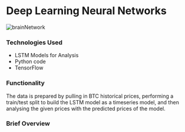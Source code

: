 # Deep Learning Neural Networks
![brainNetwork](https://dv-website.s3.amazonaws.com/uploads/2018/05/kf_ann_052418.png)

### Technologies Used
* LSTM Models for Analysis
* Python code
* TensorFlow

### Functionality
The data is prepared by pulling in BTC historical prices, performing a train/test split to build the LSTM model as a timeseries model, and then analysing the given prices with the predicted prices of the model.

### Brief Overview